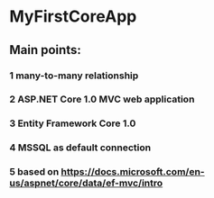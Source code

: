 # MyFirstCoreApp

## Main points:
### 1 many-to-many relationship
### 2 ASP.NET Core 1.0 MVC web application
### 3 Entity Framework Core 1.0
### 4 MSSQL as default connection
### 5 based on https://docs.microsoft.com/en-us/aspnet/core/data/ef-mvc/intro

